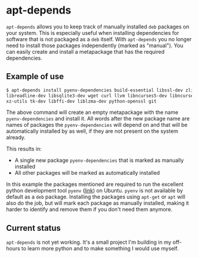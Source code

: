 # apt-depends

`apt-depends` allows you to keep track of manually installed `deb` packages on your system.
This is especially useful when installing dependencies for software that is not packaged as a `deb` itself.
With `apt-depends` you no longer need to install those packages independently (marked as "manual").
You can easily create and install a metapackage that has the required dependencies.

## Example of use

```bash
$ apt-depends install pyenv-dependencies build-essential libssl-dev zlib1g-dev libbz2-dev \
libreadline-dev libsqlite3-dev wget curl llvm libncurses5-dev libncursesw5-dev \
xz-utils tk-dev libffi-dev liblzma-dev python-openssl git
```

The above command will create an empty metapackage with the name `pyenv-dependencies` and install it.
All words after the new package name are names of packages the `pyenv-dependencies` will depend on
and that will be automatically installed by as well, if they are not present on the system already.

This results in:

- A single new package `pyenv-dependencies` that is marked as manually installed
- All other packages will be marked as automatically installed

In this example the packages mentioned are required to run the excellent python development tool `pyenv` ([link](https://github.com/pyenv/pyenv)) on Ubuntu.
`pyenv` is not available by default as a `deb` package.
Installing the packages using `apt-get` or `apt` will also do the job, but will mark each package as manually installed,
making it harder to identify and remove them if you don't need them anymore.

## Current status

`apt-depends` is not yet working. It's a small project I'm building in my off-hours to learn more python
and to make something I would use myself.
